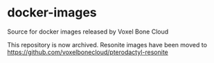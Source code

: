 # docker-images
Source for docker images released by Voxel Bone Cloud

This repository is now archived. Resonite images have been moved to https://github.com/voxelbonecloud/pterodactyl-resonite

